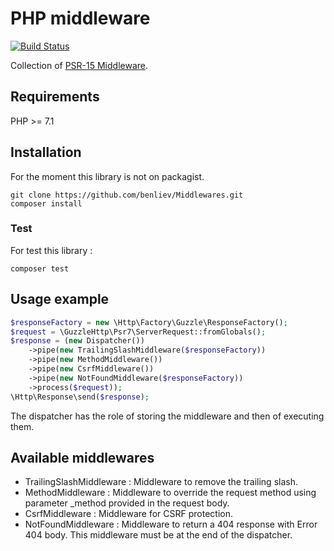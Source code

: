 # PHP middleware

[![Build Status](https://travis-ci.org/benliev/Middlewares.svg?branch=master)](https://travis-ci.org/benliev/Middlewares)

Collection of [PSR-15 Middleware](https://github.com/php-fig/fig-standards/blob/master/proposed/http-middleware/middleware.md).

## Requirements

PHP >= 7.1

## Installation

For the moment this library is not on packagist.

```shell
git clone https://github.com/benliev/Middlewares.git
composer install
```

### Test

For test this library :

```shell
composer test
```

## Usage example

```php
$responseFactory = new \Http\Factory\Guzzle\ResponseFactory();
$request = \GuzzleHttp\Psr7\ServerRequest::fromGlobals();
$response = (new Dispatcher())
    ->pipe(new TrailingSlashMiddleware($responseFactory))
    ->pipe(new MethodMiddleware())
    ->pipe(new CsrfMiddleware())
    ->pipe(new NotFoundMiddleware($responseFactory))
    ->process($request));
\Http\Response\send($response);
```

The dispatcher has the role of storing the middleware and then of executing them.

## Available middlewares

* TrailingSlashMiddleware : Middleware to remove the trailing slash.
* MethodMiddleware : Middleware to override the request method using parameter _method provided in the request body.
* CsrfMiddleware : Middleware for CSRF protection.
* NotFoundMiddleware :  Middleware to return a 404 response with Error 404 body. This middleware must be at the end of the dispatcher.
